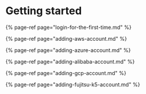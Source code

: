 # Getting started

{% page-ref page="login-for-the-first-time.md" %}

{% page-ref page="adding-aws-account.md" %}

{% page-ref page="adding-azure-account.md" %}

{% page-ref page="adding-alibaba-account.md" %}

{% page-ref page="adding-gcp-account.md" %}

{% page-ref page="adding-fujitsu-k5-account.md" %}



